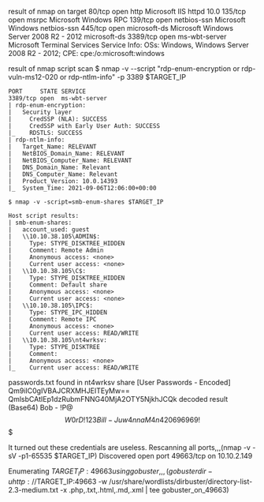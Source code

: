 result of nmap on target
	80/tcp   open  http          Microsoft IIS httpd 10.0
	135/tcp  open  msrpc         Microsoft Windows RPC
	139/tcp  open  netbios-ssn   Microsoft Windows netbios-ssn
	445/tcp  open  microsoft-ds  Microsoft Windows Server 2008 R2 - 2012 microsoft-ds
	3389/tcp open  ms-wbt-server Microsoft Terminal Services
	Service Info: OSs: Windows, Windows Server 2008 R2 - 2012; CPE: cpe:/o:microsoft:windows

result of nmap script scan
	$ nmap -v --script "rdp-enum-encryption or rdp-vuln-ms12-020 or rdp-ntlm-info" -p 3389 $TARGET_IP

	PORT     STATE SERVICE
	3389/tcp open  ms-wbt-server
	| rdp-enum-encryption: 
	|   Security layer
	|     CredSSP (NLA): SUCCESS
	|     CredSSP with Early User Auth: SUCCESS
	|_    RDSTLS: SUCCESS
	| rdp-ntlm-info: 
	|   Target_Name: RELEVANT
	|   NetBIOS_Domain_Name: RELEVANT
	|   NetBIOS_Computer_Name: RELEVANT
	|   DNS_Domain_Name: Relevant
	|   DNS_Computer_Name: Relevant
	|   Product_Version: 10.0.14393
	|_  System_Time: 2021-09-06T12:06:00+00:00

	$ nmap -v -script=smb-enum-shares $TARGET_IP

	Host script results:
	| smb-enum-shares: 
	|   account_used: guest
	|   \\10.10.38.105\ADMIN$: 
	|     Type: STYPE_DISKTREE_HIDDEN
	|     Comment: Remote Admin
	|     Anonymous access: <none>
	|     Current user access: <none>
	|   \\10.10.38.105\C$: 
	|     Type: STYPE_DISKTREE_HIDDEN
	|     Comment: Default share
	|     Anonymous access: <none>
	|     Current user access: <none>
	|   \\10.10.38.105\IPC$: 
	|     Type: STYPE_IPC_HIDDEN
	|     Comment: Remote IPC
	|     Anonymous access: <none>
	|     Current user access: READ/WRITE
	|   \\10.10.38.105\nt4wrksv: 
	|     Type: STYPE_DISKTREE
	|     Comment: 
	|     Anonymous access: <none>
	|_    Current user access: READ/WRITE

passwords.txt found in nt4wrksv share
	[User Passwords - Encoded]
	Qm9iIC0gIVBAJCRXMHJEITEyMw==
	QmlsbCAtIEp1dzRubmFNNG40MjA2OTY5NjkhJCQk
decoded result (Base64)
	Bob - !P@$$W0rD!123
	Bill - Juw4nnaM4n420696969!$$$

It turned out these credentials are useless.
Rescanning all ports,,,(nmap -v -sV -p1-65535 $TARGET_IP)
	Discovered open port 49663/tcp on 10.10.2.149

Enumerating $TARGET_IP:49663 using gobuster,,,(gobuster dir -u http://$TARGET_IP:49663 -w /usr/share/wordlists/dirbuster/directory-list-2.3-medium.txt -x .php,.txt,.html,.md,.xml | tee gobuster_on_49663)


